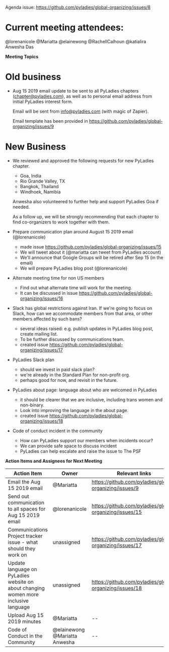 Agenda issue: https://github.com/pyladies/global-organizing/issues/8

# Current meeting attendees:

@lorenanicole 
@Mariatta 
@elainewong 
@RachellCalhoun 
@katialira 
Anwesha Das

**Meeting Topics**

# Old business

  - Aug 15 2019 email update to be sent to all PyLadies chapters (chapter@pyladies.com),
    as well as to personal email address from initial PyLadies interest form.
    
    Email will be sent from info@pyladies.com (with magic of Zapier).
    
    Email template has been provided in https://github.com/pyladies/global-organizing/issues/9

# New Business

- We reviewed and approved the following requests for new PyLadies chapter.
   - Goa, India
   - Rio Grande Valley, TX
   - Bangkok, Thailand
   - Windhoek, Namibia
    
    Anwesha also volunteered to further help and support PyLadies Goa if needed.

  As a follow up, we will be strongly recommending that each chapter to find co-organizers to work together with them. 

- Prepare communication plan around August 15 2019 email (@lorenanicole)
  - made issue https://github.com/pyladies/global-organizing/issues/15
  - We will tweet about it (@mariatta can tweet from PyLadies account)
  - We'll announce that Google Groups will be retired after Sep 15 (in the email)
  - We will prepare PyLadies blog post (@lorenanicole)

- Alternate meeting time for non US members
  - Find out what alternate time will work for the meeting.
  - It can be discussed in issue https://github.com/pyladies/global-organizing/issues/16

- Slack has global restrictions against Iran. If we're going to focus on Slack, how can we accommodate members from that area, or other members affected by such bans?
  - several ideas raised: e.g. publish updates in PyLadies blog post, create mailing list.
  - To be further discussed by communications team.
  - created issue https://github.com/pyladies/global-organizing/issues/17

- PyLadies Slack plan
   - should we invest in paid slack plan?
   - we're already in the Standard Plan for non-profit org.
   - perhaps good for now, and revisit in the future.

- PyLadies about page: language about who are welcomed in PyLadies
  - it should be clearer that we are inclusive, including trans women and non-binary.
  - Look into improving the language in the about page.
  - created issue https://github.com/pyladies/global-organizing/issues/18

- Code of conduct incident in the community
  - How can PyLadies support our members when incidents occur?
  - We can provide safe space to discuss incident
  - PyLadies can help escalate and raise the issue to The PSF


**Action Items and Assignees for Next Meeting**

Action Item| Owner | Relevant links | 
| --| --| --|
Email the Aug 15 2019 email | @Mariatta | https://github.com/pyladies/global-organizing/issues/9 
Send out communication to all spaces for Aug 15 2019 email | @lorenanicole | https://github.com/pyladies/global-organizing/issues/15
Communications Project tracker issue - what should they work on | unassigned | https://github.com/pyladies/global-organizing/issues/17 
Update language on PyLadies website on about changing women more inclusive language | unassigned | https://github.com/pyladies/global-organizing/issues/18 
Upload Aug 15 2019 minutes | @Mariatta | --
Code of Conduct in the Community | @elainewong @Mariatta Anwesha | --
